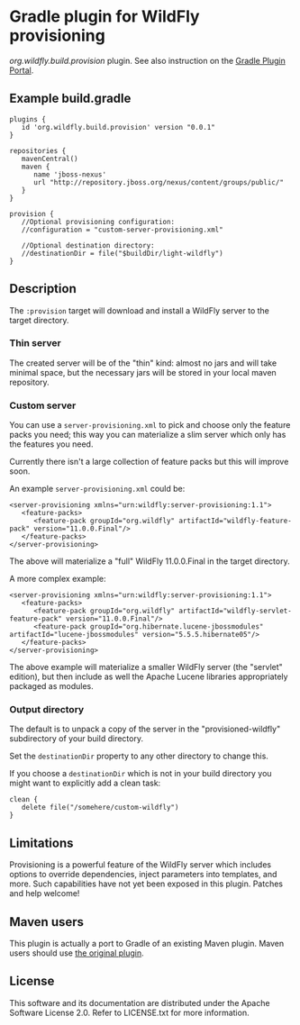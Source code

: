 # Gradle plugin for WildFly provisioning

*org.wildfly.build.provision* plugin. See also instruction on the [Gradle Plugin Portal](https://plugins.gradle.org/plugin/org.wildfly.build.provision).

## Example build.gradle

    plugins {
       id 'org.wildfly.build.provision' version "0.0.1"
    }

    repositories {
       mavenCentral()
       maven {
          name 'jboss-nexus'
          url "http://repository.jboss.org/nexus/content/groups/public/"
       }
    }
    
    provision {
       //Optional provisioning configuration:
       //configuration = "custom-server-provisioning.xml"
       
       //Optional destination directory:
       //destinationDir = file("$buildDir/light-wildfly")
    }


## Description

The `:provision` target will download and install a WildFly server to the target directory.

### Thin server

The created server will be of the "thin" kind: almost no jars and will take minimal space,
but the necessary jars will be stored in your local maven repository.

### Custom server

You can use a `server-provisioning.xml` to pick and choose only the feature packs you need;
this way you can materialize a slim server which only has the features you need.

Currently there isn't a large collection of feature packs but this will improve soon.

An example `server-provisioning.xml` could be:

    <server-provisioning xmlns="urn:wildfly:server-provisioning:1.1">
       <feature-packs>
	      <feature-pack groupId="org.wildfly" artifactId="wildfly-feature-pack" version="11.0.0.Final"/>
       </feature-packs>
    </server-provisioning>

The above will materialize a "full" WildFly 11.0.0.Final in the target directory.

A more complex example:

    <server-provisioning xmlns="urn:wildfly:server-provisioning:1.1">
       <feature-packs>
          <feature-pack groupId="org.wildfly" artifactId="wildfly-servlet-feature-pack" version="11.0.0.Final"/>
          <feature-pack groupId="org.hibernate.lucene-jbossmodules" artifactId="lucene-jbossmodules" version="5.5.5.hibernate05"/>
       </feature-packs>
    </server-provisioning>

The above example will materialize a smaller WildFly server (the "servlet" edition), but then
include as well the Apache Lucene libraries appropriately packaged as modules.

### Output directory

The default is to unpack a copy of the server in the "provisioned-wildfly" subdirectory of your build
directory.

Set the `destinationDir` property to any other directory to change this.

If you choose a `destinationDir` which is not in your build directory you might want to explicitly add a clean task:

    clean {
       delete file("/somehere/custom-wildfly")
    }

## Limitations

Provisioning is a powerful feature of the WildFly server which includes options to override dependencies,
inject parameters into templates, and more.
Such capabilities have not yet been exposed in this plugin.
Patches and help welcome!

## Maven users

This plugin is actually a port to Gradle of an existing Maven plugin.
Maven users should use [the original plugin](https://github.com/wildfly/wildfly-build-tools/).


## License

This software and its documentation are distributed under the Apache Software License 2.0.
Refer to LICENSE.txt for more information.
